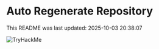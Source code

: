 # Auto Regenerate Repository

This README was last updated: 2025-10-03 20:38:07

 ![TryHackMe](https://tryhackme.com/badge/533634)